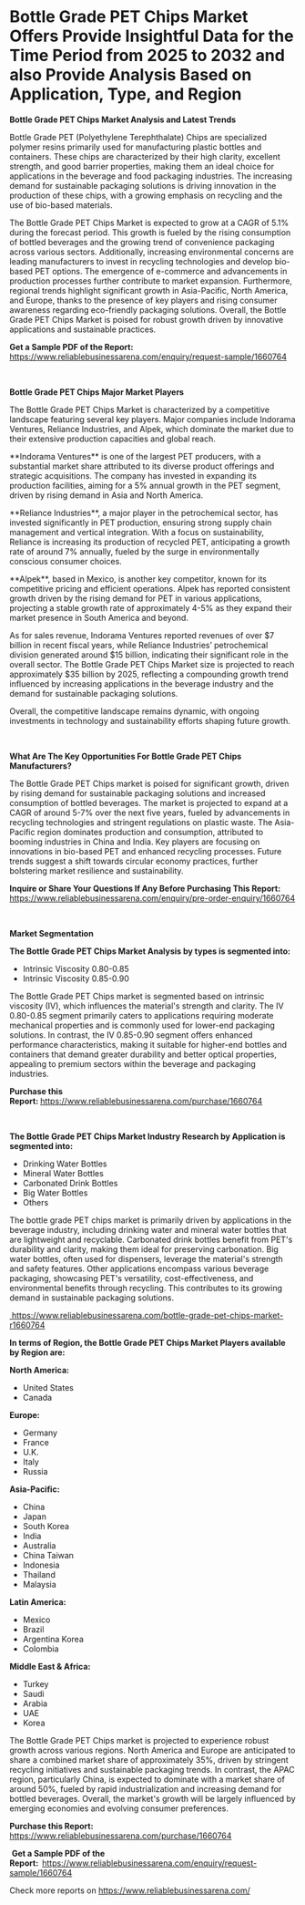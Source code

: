 <p><h1>Bottle Grade PET Chips Market Offers Provide Insightful Data for the Time Period from 2025 to 2032 and also Provide Analysis Based on Application, Type, and Region</h1></p><p><strong>Bottle Grade PET Chips Market Analysis and Latest Trends</strong></p>
<p><p>Bottle Grade PET (Polyethylene Terephthalate) Chips are specialized polymer resins primarily used for manufacturing plastic bottles and containers. These chips are characterized by their high clarity, excellent strength, and good barrier properties, making them an ideal choice for applications in the beverage and food packaging industries. The increasing demand for sustainable packaging solutions is driving innovation in the production of these chips, with a growing emphasis on recycling and the use of bio-based materials.</p><p>The Bottle Grade PET Chips Market is expected to grow at a CAGR of 5.1% during the forecast period. This growth is fueled by the rising consumption of bottled beverages and the growing trend of convenience packaging across various sectors. Additionally, increasing environmental concerns are leading manufacturers to invest in recycling technologies and develop bio-based PET options. The emergence of e-commerce and advancements in production processes further contribute to market expansion. Furthermore, regional trends highlight significant growth in Asia-Pacific, North America, and Europe, thanks to the presence of key players and rising consumer awareness regarding eco-friendly packaging solutions. Overall, the Bottle Grade PET Chips Market is poised for robust growth driven by innovative applications and sustainable practices.</p></p>
<p><strong>Get a Sample PDF of the Report:&nbsp;</strong> <a href="https://www.reliablebusinessarena.com/enquiry/request-sample/1660764?utm_campaign=1871&utm_medium=2&utm_source=Github&utm_content=ia&utm_term=17012025&utm_id=bottle-grade-pet-chips">https://www.reliablebusinessarena.com/enquiry/request-sample/1660764</a></p>
<p>&nbsp;</p>
<p><strong>Bottle Grade PET Chips Major Market Players</strong></p>
<p><p>The Bottle Grade PET Chips Market is characterized by a competitive landscape featuring several key players. Major companies include Indorama Ventures, Reliance Industries, and Alpek, which dominate the market due to their extensive production capacities and global reach.</p><p>**Indorama Ventures** is one of the largest PET producers, with a substantial market share attributed to its diverse product offerings and strategic acquisitions. The company has invested in expanding its production facilities, aiming for a 5% annual growth in the PET segment, driven by rising demand in Asia and North America.</p><p>**Reliance Industries**, a major player in the petrochemical sector, has invested significantly in PET production, ensuring strong supply chain management and vertical integration. With a focus on sustainability, Reliance is increasing its production of recycled PET, anticipating a growth rate of around 7% annually, fueled by the surge in environmentally conscious consumer choices.</p><p>**Alpek**, based in Mexico, is another key competitor, known for its competitive pricing and efficient operations. Alpek has reported consistent growth driven by the rising demand for PET in various applications, projecting a stable growth rate of approximately 4-5% as they expand their market presence in South America and beyond.</p><p>As for sales revenue, Indorama Ventures reported revenues of over $7 billion in recent fiscal years, while Reliance Industries’ petrochemical division generated around $15 billion, indicating their significant role in the overall sector. The Bottle Grade PET Chips Market size is projected to reach approximately $35 billion by 2025, reflecting a compounding growth trend influenced by increasing applications in the beverage industry and the demand for sustainable packaging solutions. </p><p>Overall, the competitive landscape remains dynamic, with ongoing investments in technology and sustainability efforts shaping future growth.</p></p>
<p>&nbsp;</p>
<p><strong>What Are The Key Opportunities For Bottle Grade PET Chips Manufacturers?</strong></p>
<p><p>The Bottle Grade PET Chips market is poised for significant growth, driven by rising demand for sustainable packaging solutions and increased consumption of bottled beverages. The market is projected to expand at a CAGR of around 5-7% over the next five years, fueled by advancements in recycling technologies and stringent regulations on plastic waste. The Asia-Pacific region dominates production and consumption, attributed to booming industries in China and India. Key players are focusing on innovations in bio-based PET and enhanced recycling processes. Future trends suggest a shift towards circular economy practices, further bolstering market resilience and sustainability.</p></p>
<p><strong>Inquire or Share Your Questions If Any Before Purchasing This Report:</strong> <a href="https://www.reliablebusinessarena.com/enquiry/pre-order-enquiry/1660764?utm_campaign=1871&utm_medium=2&utm_source=Github&utm_content=ia&utm_term=17012025&utm_id=bottle-grade-pet-chips">https://www.reliablebusinessarena.com/enquiry/pre-order-enquiry/1660764</a></p>
<p>&nbsp;</p>
<p><strong>Market Segmentation</strong></p>
<p><strong>The Bottle Grade PET Chips Market Analysis by types is segmented into:</strong></p>
<p><ul><li>Intrinsic Viscosity 0.80-0.85</li><li>Intrinsic Viscosity 0.85-0.90</li></ul></p>
<p><p>The Bottle Grade PET Chips market is segmented based on intrinsic viscosity (IV), which influences the material's strength and clarity. The IV 0.80-0.85 segment primarily caters to applications requiring moderate mechanical properties and is commonly used for lower-end packaging solutions. In contrast, the IV 0.85-0.90 segment offers enhanced performance characteristics, making it suitable for higher-end bottles and containers that demand greater durability and better optical properties, appealing to premium sectors within the beverage and packaging industries.</p></p>
<p><strong>Purchase this Report:&nbsp;</strong><a href="https://www.reliablebusinessarena.com/purchase/1660764?utm_campaign=1871&utm_medium=2&utm_source=Github&utm_content=ia&utm_term=17012025&utm_id=bottle-grade-pet-chips">https://www.reliablebusinessarena.com/purchase/1660764</a></p>
<p>&nbsp;</p>
<p><strong>The Bottle Grade PET Chips Market Industry Research by Application is segmented into:</strong></p>
<p><ul><li>Drinking Water Bottles</li><li>Mineral Water Bottles</li><li>Carbonated Drink Bottles</li><li>Big Water Bottles</li><li>Others</li></ul></p>
<p><p>The bottle grade PET chips market is primarily driven by applications in the beverage industry, including drinking water and mineral water bottles that are lightweight and recyclable. Carbonated drink bottles benefit from PET's durability and clarity, making them ideal for preserving carbonation. Big water bottles, often used for dispensers, leverage the material's strength and safety features. Other applications encompass various beverage packaging, showcasing PET's versatility, cost-effectiveness, and environmental benefits through recycling. This contributes to its growing demand in sustainable packaging solutions.</p></p>
<p><a href="https://www.reliablebusinessarena.com/bottle-grade-pet-chips-market-r1660764?utm_campaign=1871&utm_medium=2&utm_source=Github&utm_content=ia&utm_term=17012025&utm_id=bottle-grade-pet-chips">&nbsp;https://www.reliablebusinessarena.com/bottle-grade-pet-chips-market-r1660764</a></p>
<p><strong>In terms of Region, the Bottle Grade PET Chips Market Players available by Region are:</strong></p>
<p>
    <p> <strong> North America: </strong>
        <ul>
            <li>United States</li>
            <li>Canada</li>
        </ul>
        </p> 
    <p> <strong> Europe: </strong>
        <ul>
            <li>Germany</li>
            <li>France</li>
            <li>U.K.</li>
            <li>Italy</li>
            <li>Russia</li>
        </ul>
        </p> 
    <p> <strong> Asia-Pacific: </strong>
        <ul>
            <li>China</li>
            <li>Japan</li>
            <li>South Korea</li>
            <li>India</li>
            <li>Australia</li>
            <li>China Taiwan</li>
            <li>Indonesia</li>
            <li>Thailand</li>
            <li>Malaysia</li>
        </ul>
        </p> 
    <p> <strong> Latin America: </strong>
        <ul>
            <li>Mexico</li>
            <li>Brazil</li>
            <li>Argentina Korea</li>
            <li>Colombia</li>
        </ul>
        </p> 
    <p> <strong> Middle East & Africa: </strong>
        <ul>
            <li>Turkey</li>
            <li>Saudi</li>
            <li>Arabia</li>
            <li>UAE</li>
            <li>Korea</li>
        </ul>
    </p>
    </p>
<p><p>The Bottle Grade PET Chips market is projected to experience robust growth across various regions. North America and Europe are anticipated to share a combined market share of approximately 35%, driven by stringent recycling initiatives and sustainable packaging trends. In contrast, the APAC region, particularly China, is expected to dominate with a market share of around 50%, fueled by rapid industrialization and increasing demand for bottled beverages. Overall, the market's growth will be largely influenced by emerging economies and evolving consumer preferences.</p></p>
<p><strong>Purchase this Report: </strong><a href="https://www.reliablebusinessarena.com/purchase/1660764?utm_campaign=1871&utm_medium=2&utm_source=Github&utm_content=ia&utm_term=17012025&utm_id=bottle-grade-pet-chips">https://www.reliablebusinessarena.com/purchase/1660764</a></p>
<p>&nbsp;<strong>Get a Sample PDF of the Report:&nbsp;&nbsp;</strong><a href="https://www.reliablebusinessarena.com/enquiry/request-sample/1660764?utm_campaign=1871&utm_medium=2&utm_source=Github&utm_content=ia&utm_term=17012025&utm_id=bottle-grade-pet-chips">https://www.reliablebusinessarena.com/enquiry/request-sample/1660764</a></p>
<p><strong></strong></p>
<p>Check more reports on <a href="https://www.reliablebusinessarena.com/?utm_campaign=1871&utm_medium=2&utm_source=Github&utm_content=ia&utm_term=17012025&utm_id=bottle-grade-pet-chips">https://www.reliablebusinessarena.com/</a></p>